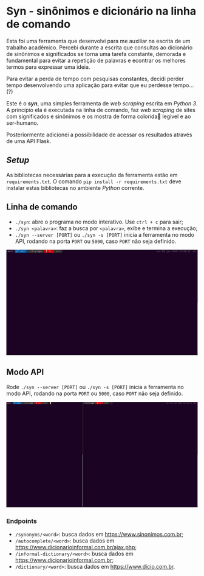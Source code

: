 # Syn - sinônimos e dicionário na linha de comando

Esta foi uma ferramenta que desenvolvi para me auxiliar na escrita de um trabalho acadêmico. Percebi durante a escrita que consultas ao dicionário de sinônimos e significados se torna uma tarefa constante, demorada e fundamental para evitar a repetição de palavras e econtrar os melhores termos para expressar uma ideia.

Para evitar a perda de tempo com pesquisas constantes, decidi perder tempo desenvolvendo uma aplicação para evitar que eu perdesse tempo... (?)

Este é o ***syn***, uma simples ferramenta de *web scraping* escrita em *Python 3*. A princípio ela é executada na linha de comando, faz *web scraping* de sites com significados e sinônimos e os mostra de forma colorida🌈 legível e ao ser-humano.

Posteriormente adicionei a possibilidade de acessar os resultados através de uma API Flask.



## *Setup*

As bibliotecas necessárias para a execução da ferramenta estão em `requirements.txt`. O comando `pip install -r requirements.txt` deve instalar estas bibliotecas no ambiente *Python* corrente.



## Linha de comando

* `./syn`: abre o programa no modo interativo. Use `ctrl + c` para sair;
* `./syn <palavra>`: faz a busca por `<palavra>`, exibe e termina a execução;
* `./syn --server [PORT]` ou `./syn -s [PORT]`  inicia a ferramenta no modo API, rodando na porta `PORT` ou `5000`, caso `PORT` não seja definido.

<img src="README.assets/syn1.gif" alt="syn1" style="zoom:200%;" />



## Modo API

Rode `./syn --server [PORT]` ou `./syn -s [PORT]`  inicia a ferramenta no modo API, rodando na porta `PORT` ou `5000`, caso `PORT` não seja definido.

<img src="README.assets/server.gif" alt="server" style="zoom:200%;" />

### Endpoints

* `/synonyms/<word>`: busca dados em https://www.sinonimos.com.br;
* `/autocomplete/<word>`: busca dados em https://www.dicionarioinformal.com.br/ajax.php;
* `/informal-dictionary/<word>`: busca dados em https://www.dicionarioinformal.com.br;
* `/dictionary/<word>`: busca dados em https://www.dicio.com.br.